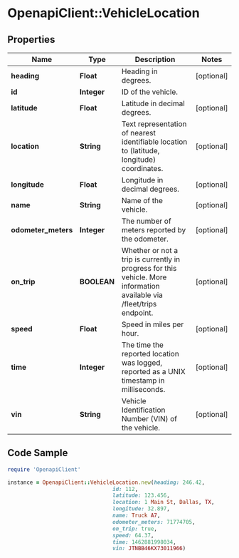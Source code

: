 # OpenapiClient::VehicleLocation

## Properties
Name | Type | Description | Notes
------------ | ------------- | ------------- | -------------
**heading** | **Float** | Heading in degrees. | [optional] 
**id** | **Integer** | ID of the vehicle. | 
**latitude** | **Float** | Latitude in decimal degrees. | [optional] 
**location** | **String** | Text representation of nearest identifiable location to (latitude, longitude) coordinates. | [optional] 
**longitude** | **Float** | Longitude in decimal degrees. | [optional] 
**name** | **String** | Name of the vehicle. | [optional] 
**odometer_meters** | **Integer** | The number of meters reported by the odometer. | [optional] 
**on_trip** | **BOOLEAN** | Whether or not a trip is currently in progress for this vehicle. More information available via /fleet/trips endpoint. | [optional] 
**speed** | **Float** | Speed in miles per hour. | [optional] 
**time** | **Integer** | The time the reported location was logged, reported as a UNIX timestamp in milliseconds. | [optional] 
**vin** | **String** | Vehicle Identification Number (VIN) of the vehicle. | [optional] 

## Code Sample

```ruby
require 'OpenapiClient'

instance = OpenapiClient::VehicleLocation.new(heading: 246.42,
                                 id: 112,
                                 latitude: 123.456,
                                 location: 1 Main St, Dallas, TX,
                                 longitude: 32.897,
                                 name: Truck A7,
                                 odometer_meters: 71774705,
                                 on_trip: true,
                                 speed: 64.37,
                                 time: 1462881998034,
                                 vin: JTNBB46KX73011966)
```



